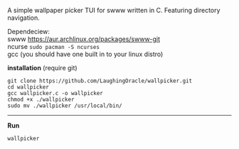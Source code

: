 A simple wallpaper picker TUI for swww written in C. Featuring directory navigation.

Dependeciew: <br>
swww <a href="https://aur.archlinux.org/packages/swww-git"> https://aur.archlinux.org/packages/swww-git </a> <br>
ncurse `sudo pacman -S ncurses` <br>
gcc (you should have one built in to your linux distro) <br>

<strong>installation</strong>
(require git) <br>

`git clone https://github.com/LaughingOracle/wallpicker.git` <br>
`cd wallpicker` <br>
`gcc wallpicker.c -o wallpicker` <br>
`chmod +x ./wallpicker` <br>
`sudo mv ./wallpicker /usr/local/bin/`

<hr>

<strong> Run </strong>

`wallpicker`
